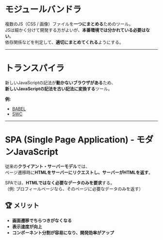 # モジュールバンドラ
複数のJS（CSS / 画像）ファイルを**一つにまとめる**ためのツール。  
JSは細かく分けて開発する方がよいが、**本番環境では分かれている必要はない**。  
依存関係などを判定して、**適切にまとめてくれる**ようにする。

---

# トランスパイラ
新しいJavaScriptの記法が**動かないブラウザがある**ため、  
**新しいJavaScriptの記法を古い記法に変換する**ツール。  

**例:**  
- [BABEL](https://babeljs.io/)  
- [SWC](https://swc.rs/)  

---

# SPA (Single Page Application) - モダンJavaScript
従来の**クライアント・サーバーモデル**では、  
ページ遷移時に**HTMLをサーバーにリクエストし、サーバーがHTMLを返す**。  

SPAでは、**HTMLではなく必要なデータのみを要求**する。  
（例: プロフィールページなら、そのページに必要なデータのみを返す）  

## 🏆 メリット
- **画面遷移でちらつきがなくなる**
- **表示速度が向上**
- **コンポーネント分割が容易になり、開発効率がアップ**